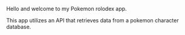 Hello and welcome to my Pokemon rolodex app.

This app utilizes an API that retrieves data from a pokemon character database.